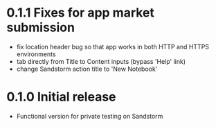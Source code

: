 # 0.1.1 Fixes for app market submission

- fix location header bug so that app works in both HTTP and HTTPS environments
- tab directly from Title to Content inputs (bypass 'Help' link)
- change Sandstorm action title to 'New Notebook'

# 0.1.0 Initial release

- Functional version for private testing on Sandstorm
